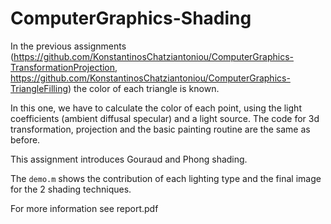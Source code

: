 # ComputerGraphics-Shading

In the previous assignments (https://github.com/KonstantinosChatziantoniou/ComputerGraphics-TransformationProjection, https://github.com/KonstantinosChatziantoniou/ComputerGraphics-TriangleFilling)
the color of each triangle is known.

In this one, we have to calculate the color of each point, using the light coefficients (ambient diffusal specular) and a light source. The code for 
3d transformation, projection and the basic painting routine are the same as before.

This assignment introduces Gouraud and Phong shading.

The `demo.m` shows the contribution of each lighting type and the final image for the 2 shading techniques.

For more information see report.pdf
